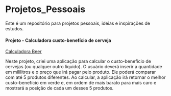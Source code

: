 # Projetos_Pessoais
Este é um repositório para projetos pessoais, ideias e inspirações de estudos.

#### Projeto - Calculadora custo-benefício de cerveja
<a href="https://iure11.github.io/Projetos_Pessoais/Projeto_Calculadora_cerveja/">Calculadora Beer</a>
<p>Neste projeto, criei uma aplicação para calcular o custo-benefício de cervejas (ou qualquer outro líquido). O usuário deverá inserir a quantidade em mililitros e o preço que irá pagar pelo produto. Ele poderá comparar com até 5 produtos diferentes. Ao calcular, a aplicação irá retornar o melhor custo-benefício em verde e, em ordem de mais barato para mais caro e mostrará a posição de cada um desses 5 produtos.</p>
